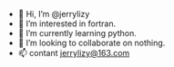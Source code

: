 - 👋 Hi, I’m @jerrylizy
- 👀 I’m interested in fortran.
- 🌱 I’m currently learning python.
- 💞️ I’m looking to collaborate on nothing.
- 📫 contant jerrylizy@163.com

<!---
jerrylizy/jerrylizy is a ✨ special ✨ repository because its `README.md` (this file) appears on your GitHub profile.
You can click the Preview link to take a look at your changes.
--->
